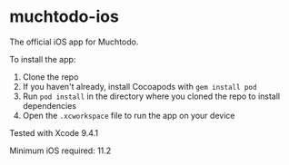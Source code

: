 # muchtodo-ios
The official iOS app for Muchtodo.

To install the app:

1. Clone the repo
2. If you haven't already, install Cocoapods with `gem install pod`
3. Run `pod install` in the directory where you cloned the repo to install dependencies
4. Open the `.xcworkspace` file to run the app on your device

Tested with Xcode 9.4.1

Minimum iOS required: 11.2
